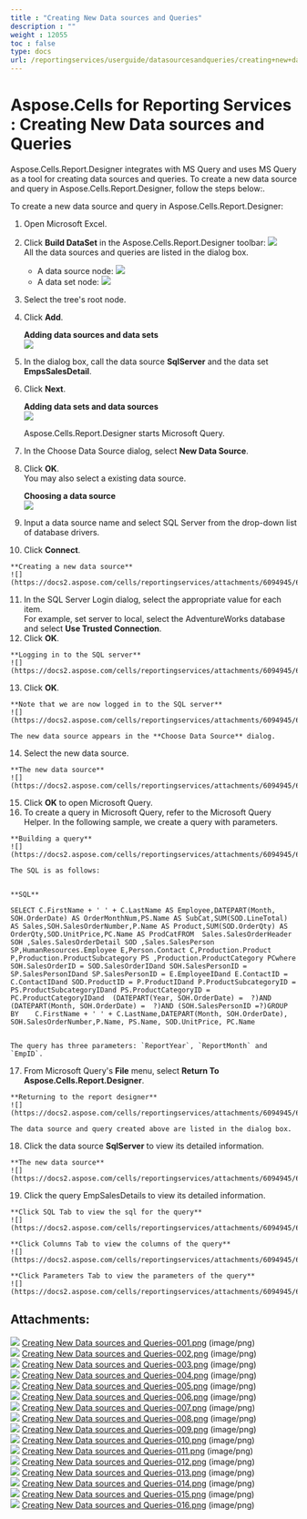 ```yaml
---
title : "Creating New Data sources and Queries" 
description : "" 
weight : 12055 
toc : false
type: docs
url: /reportingservices/userguide/datasourcesandqueries/creating+new+data+sources+and+queries/
---
```


# Aspose.Cells for Reporting Services : Creating New Data sources and Queries


Aspose.Cells.Report.Designer integrates with MS Query and uses MS Query as a tool for creating data sources and queries. To create a new data source and query in Aspose.Cells.Report.Designer, follow the steps below:.

To create a new data source and query in Aspose.Cells.Report.Designer:

1.  Open Microsoft Excel.
2.  Click **Build DataSet** in the Aspose.Cells.Report.Designer toolbar: ![](https://docs2.aspose.com/cells/reportingservices/attachments/6094945/6193495.png)  
    All the data sources and queries are listed in the dialog box.
    *   A data source node: ![](https://docs2.aspose.com/cells/reportingservices/attachments/6094945/6193496.png)
    *   A data set node: ![](https://docs2.aspose.com/cells/reportingservices/attachments/6094945/6193497.png)
3.  Select the tree's root node.
4.  Click **Add**.  
      
    **Adding data sources and data sets**  
    ![](https://docs2.aspose.com/cells/reportingservices/attachments/6094945/6193490.png)  
      
    
5.  In the dialog box, call the data source **SqlServer** and the data set **EmpsSalesDetail**.
6.  Click **Next**.  
      
    **Adding data sets and data sources**  
    ![](https://docs2.aspose.com/cells/reportingservices/attachments/6094945/6193491.png)  
      
    Aspose.Cells.Report.Designer starts Microsoft Query.
7.  In the Choose Data Source dialog, select **New Data Source**.
8.  Click **OK**.  
    You may also select a existing data source.  
      
    **Choosing a data source**  
    ![](https://docs2.aspose.com/cells/reportingservices/attachments/6094945/6193492.png)  
      
    
9.  Input a data source name and select SQL Server from the drop-down list of database drivers.
10.  Click **Connect**.  
      
    **Creating a new data source**  
    ![](https://docs2.aspose.com/cells/reportingservices/attachments/6094945/6193493.png)  
      
    
11.  In the SQL Server Login dialog, select the appropriate value for each item.  
    For example, set server to local, select the AdventureWorks database and select **Use Trusted Connection**.
12.  Click **OK**.  
      
    **Logging in to the SQL server**  
    ![](https://docs2.aspose.com/cells/reportingservices/attachments/6094945/6193486.png)  
      
    
13.  Click **OK**.  
      
    **Note that we are now logged in to the SQL server**  
    ![](https://docs2.aspose.com/cells/reportingservices/attachments/6094945/6193487.png)  
      
    The new data source appears in the **Choose Data Source** dialog.
14.  Select the new data source.  
      
    **The new data source**  
    ![](https://docs2.aspose.com/cells/reportingservices/attachments/6094945/6193488.png)  
      
    
15.  Click **OK** to open Microsoft Query.
16.  To create a query in Microsoft Query, refer to the Microsoft Query Helper. In the following sample, we create a query with parameters.  
      
    **Building a query**  
    ![](https://docs2.aspose.com/cells/reportingservices/attachments/6094945/6193489.png)  
      
    The SQL is as follows:  
      
    
    **SQL**
    
    SELECT C.FirstName + ' ' + C.LastName AS Employee,DATEPART(Month, SOH.OrderDate) AS OrderMonthNum,PS.Name AS SubCat,SUM(SOD.LineTotal) AS Sales,SOH.SalesOrderNumber,P.Name AS Product,SUM(SOD.OrderQty) AS OrderQty,SOD.UnitPrice,PC.Name AS ProdCatFROM  Sales.SalesOrderHeader SOH ,Sales.SalesOrderDetail SOD ,Sales.SalesPerson SP,HumanResources.Employee E,Person.Contact C,Production.Product P,Production.ProductSubcategory PS ,Production.ProductCategory PCwhere SOH.SalesOrderID = SOD.SalesOrderIDand SOH.SalesPersonID = SP.SalesPersonIDand SP.SalesPersonID = E.EmployeeIDand E.ContactID = C.ContactIDand SOD.ProductID = P.ProductIDand P.ProductSubcategoryID = PS.ProductSubcategoryIDand PS.ProductCategoryID = PC.ProductCategoryIDand  (DATEPART(Year, SOH.OrderDate) =  ?)AND (DATEPART(Month, SOH.OrderDate) =  ?)AND (SOH.SalesPersonID =?)GROUP BY    C.FirstName + ' ' + C.LastName,DATEPART(Month, SOH.OrderDate), SOH.SalesOrderNumber,P.Name, PS.Name, SOD.UnitPrice, PC.Name 
    
      
    The query has three parameters: `ReportYear`, `ReportMonth` and `EmpID`.
17.  From Microsoft Query's **File** menu, select **Return To Aspose.Cells.Report.Designer**.  
      
    **Returning to the report designer**  
    ![](https://docs2.aspose.com/cells/reportingservices/attachments/6094945/6193482.png)  
      
    The data source and query created above are listed in the dialog box.
18.  Click the data source **SqlServer** to view its detailed information.  
      
    **The new data source**  
    ![](https://docs2.aspose.com/cells/reportingservices/attachments/6094945/6193483.png)  
      
    
19.  Click the query EmpSalesDetails to view its detailed information.  
      
    **Click SQL Tab to view the sql for the query**  
    ![](https://docs2.aspose.com/cells/reportingservices/attachments/6094945/6193484.png)  
      
    **Click Columns Tab to view the columns of the query**  
    ![](https://docs2.aspose.com/cells/reportingservices/attachments/6094945/6193485.png)  
      
    **Click Parameters Tab to view the parameters of the query**  
    ![](https://docs2.aspose.com/cells/reportingservices/attachments/6094945/6193479.png)  
      
    

## Attachments:

![](https://docs2.aspose.com/cells/reportingservices/images/icons/bullet_blue.gif) [Creating New Data sources and Queries-001.png](https://docs2.aspose.com/cells/reportingservices/attachments/6094945/6193495.png) (image/png)  
![](https://docs2.aspose.com/cells/reportingservices/images/icons/bullet_blue.gif) [Creating New Data sources and Queries-002.png](https://docs2.aspose.com/cells/reportingservices/attachments/6094945/6193496.png) (image/png)  
![](https://docs2.aspose.com/cells/reportingservices/images/icons/bullet_blue.gif) [Creating New Data sources and Queries-003.png](https://docs2.aspose.com/cells/reportingservices/attachments/6094945/6193497.png) (image/png)  
![](https://docs2.aspose.com/cells/reportingservices/images/icons/bullet_blue.gif) [Creating New Data sources and Queries-004.png](https://docs2.aspose.com/cells/reportingservices/attachments/6094945/6193490.png) (image/png)  
![](https://docs2.aspose.com/cells/reportingservices/images/icons/bullet_blue.gif) [Creating New Data sources and Queries-005.png](https://docs2.aspose.com/cells/reportingservices/attachments/6094945/6193491.png) (image/png)  
![](https://docs2.aspose.com/cells/reportingservices/images/icons/bullet_blue.gif) [Creating New Data sources and Queries-006.png](https://docs2.aspose.com/cells/reportingservices/attachments/6094945/6193492.png) (image/png)  
![](https://docs2.aspose.com/cells/reportingservices/images/icons/bullet_blue.gif) [Creating New Data sources and Queries-007.png](https://docs2.aspose.com/cells/reportingservices/attachments/6094945/6193493.png) (image/png)  
![](https://docs2.aspose.com/cells/reportingservices/images/icons/bullet_blue.gif) [Creating New Data sources and Queries-008.png](https://docs2.aspose.com/cells/reportingservices/attachments/6094945/6193486.png) (image/png)  
![](https://docs2.aspose.com/cells/reportingservices/images/icons/bullet_blue.gif) [Creating New Data sources and Queries-009.png](https://docs2.aspose.com/cells/reportingservices/attachments/6094945/6193487.png) (image/png)  
![](https://docs2.aspose.com/cells/reportingservices/images/icons/bullet_blue.gif) [Creating New Data sources and Queries-010.png](https://docs2.aspose.com/cells/reportingservices/attachments/6094945/6193488.png) (image/png)  
![](https://docs2.aspose.com/cells/reportingservices/images/icons/bullet_blue.gif) [Creating New Data sources and Queries-011.png](https://docs2.aspose.com/cells/reportingservices/attachments/6094945/6193489.png) (image/png)  
![](https://docs2.aspose.com/cells/reportingservices/images/icons/bullet_blue.gif) [Creating New Data sources and Queries-012.png](https://docs2.aspose.com/cells/reportingservices/attachments/6094945/6193482.png) (image/png)  
![](https://docs2.aspose.com/cells/reportingservices/images/icons/bullet_blue.gif) [Creating New Data sources and Queries-013.png](https://docs2.aspose.com/cells/reportingservices/attachments/6094945/6193483.png) (image/png)  
![](https://docs2.aspose.com/cells/reportingservices/images/icons/bullet_blue.gif) [Creating New Data sources and Queries-014.png](https://docs2.aspose.com/cells/reportingservices/attachments/6094945/6193484.png) (image/png)  
![](https://docs2.aspose.com/cells/reportingservices/images/icons/bullet_blue.gif) [Creating New Data sources and Queries-015.png](https://docs2.aspose.com/cells/reportingservices/attachments/6094945/6193485.png) (image/png)  
![](https://docs2.aspose.com/cells/reportingservices/images/icons/bullet_blue.gif) [Creating New Data sources and Queries-016.png](https://docs2.aspose.com/cells/reportingservices/attachments/6094945/6193479.png) (image/png)  

